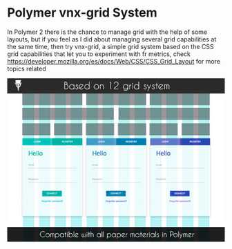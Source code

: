 # Polymer vnx-grid System

In Polymer 2 there is the chance to manage grid with the help of some layouts, but if you feel as I did about managing several grid capabilities at the same time, then try vnx-grid, a simple grid system based on the CSS grid capabilities that let you to experiment with fr metrics, check https://developer.mozilla.org/es/docs/Web/CSS/CSS_Grid_Layout  for more topics related

![alt text](https://raw.githubusercontent.com/valravnx/vnx-grid/master/docs/img/main-product.jpg)
